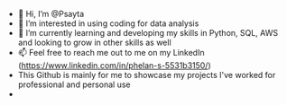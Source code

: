 - 👋 Hi, I’m @Psayta
- 👀 I’m interested in using coding for data analysis
- 🌱 I’m currently learning and developing my skills in Python, SQL, AWS and looking to grow in other skills as well
- 📫 Feel free to reach me out to me on my LinkedIn (https://www.linkedin.com/in/phelan-s-5531b3150/)
- This Github is mainly for me to showcase my projects I've worked for professional and personal use 
- 

<!---
Psayta/Psayta is a ✨ special ✨ repository because its `README.md` (this file) appears on your GitHub profile.
You can click the Preview link to take a look at your changes.
--->
